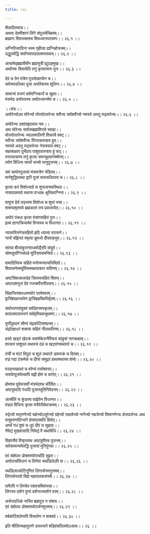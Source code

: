 ```yaml
---
title: ०२६

---
```

शैलादिरुवाच।।  
अथवा देवमीशानं लिंगे संपूजयेच्छिवम्।।  
ब्राह्मणः शिवभक्तश्च शिवध्यानपरायणः।। २६.१ ।।  
  
अग्निरित्यादिना भस्म गृहीत्वा ह्यग्निहोत्रजम्।।  
उद्धूलयेद्धि सर्वांगमापादतलमस्तकम्।। २६.२ ।।  
  
आचामेद्ब्रह्मतीर्थेन ब्रह्मसूत्री ह्युदङ्मुखः।।  
अथोंनमः शिवायेति तनुं कृत्वात्मनः पुनः।। २६.३ ।।  
  
देवं च तेन मंत्रेण पूजयेत्प्रणवेन च।।  
सर्वस्मादधिका पूजा अघोरेशस्य शूलिनः।। २६.४ ।।  
  
सामान्यं यजनं सर्वमग्निकार्यं च सुव्रत।।  
मंत्रभेदः प्रभोस्तस्य अघोरध्यानमेव च।। २६.५ ।।  
  
।।मंत्रः।।  
अघोरेभ्योऽथ घोरेभ्यो घोरघोरतरेभ्यः शर्वेभ्यः सर्वशर्वेभ्यो नमस्ते अस्तु रुद्ररूपेभ्यः।। २६.६ ।।  
  
अघोरेभ्यः प्रशांतहृदयाय नमः।।  
अथ घोरेभ्यः सर्वात्मब्रह्मशिरसे स्वाहा।।  
घोरघोरतरेभ्यः ज्वालामालिनी शिकायै वषट्।।  
सर्वेभ्यः सर्वशर्वेभ्यः पिंगलकवचाय हुम्।।  
नमस्ते अस्तु रुद्ररूपेभ्यः नेत्रत्रयाय वषट्।।  
सहस्राक्षाय दुर्भेदाय पाशुपतास्त्राय हुं फट्।।  
स्नात्वाचाम्य तनुं कृत्वा समभ्युक्ष्यागमर्षणम्।।  
तर्पणं विधिना चार्घ्यं भानवे भानुपूजनम्।। २६.७ ।।  
  
समं चाघोरपूजायां मंत्रमात्रेण भेदितम्।।  
मार्गशुद्धिस्तथा द्वारि पूजां वास्त्वधिपस्य च।। २६.८ ।।  
  
कृत्वा करं विशोध्याग्रे स शुभासनमास्थितः।।  
नासाग्रकमले स्थाप्य दग्धाक्षः क्षुभिकाग्निना।। २६.९ ।।  
  
वायुना प्रेर्य तद्भस्म विशोध्य च शुभां भसा।।  
शक्त्यामृतमये ब्रह्मकलां तत्र प्रकल्पयेत्।। २६.१० ।।  
  
अघोरं पंचधा कृत्वा पंचांगसहितं पुनः।।  
इत्थं ज्ञानाक्रियामेवं विन्यस्य च विधानतः।। २६.११ ।।  
  
न्यासास्त्रिनेत्रसहितो हृदि ध्यात्वा वरासने।।  
नाभौ वह्निगतं स्मृत्वा भ्रूमध्ये दीपवत्प्रभुम्।। २६.१२ ।।  
  
सांत्या बीजांकुरानंतधर्माद्यैरपि संयुते।।  
सोमसूर्याग्निसंपन्ने मूर्तित्रयसमन्विते।। २६.१३ ।।  
  
वामादिभिश्च सहिते मनोन्मन्याप्यधिष्ठिते।।  
शिवासनेत्ममूर्तिस्थमक्षयाकार रूपिणम्।। २६.१४ ।।  
  
अष्टत्रिंशत्कलादेहं त्रितत्त्वसहितं शिवम्।।  
अष्टादशभुजं देवं गजचर्मोत्तरीयकम्।। २६.१५ ।।  
  
सिंहाजिनांबरधरमघोरं परमेश्वरम्।।  
द्वात्रिंशाक्षररूपेण द्वात्रिंश्च्छक्तिभिर्वृतम्।। २६.१६ ।।  
  
सर्वाभरणसंयुक्तं सर्वदेवनमस्कृतम्।।  
कपालमालाभरणं सर्ववृश्चिकभूथमण्।। २६.१७ ।।  
  
पूर्णोदुवदनं सौम्यं चंद्रकोटिसमप्रभम्।।  
चंद्ररेखाधरं शक्त्या सहितं नीलरूपिणम्।। २६.१८ ।।  
  
हस्ते खड्गं खेटकं पाशमेकेरत्नैश्चित्रं चांकुशं नागकक्षाम्।।  
शरसनं पाशुपतं तथास्त्रं दंडं च खट्वांगमथापरे च।। २६.१९ ।।  
  
तंत्रीं च घंटां विपुलं च शूलं तथापरे डामरुकं च दिव्यम्।।  
वज्रं गदां टंकमेकं च दीप्तं समुद्ररं हस्तमथास्य शंभोः।। २६.२० ।।  
  
वरदाभयहस्तं च वरेण्यं परमेश्वरम्।।  
भावयेत्पूजयेच्चापि वह्नौ होमं च कारेत्।। २६.२१ ।।  
  
होमश्च पूर्ववत्सर्वो मंत्रभेदश्च कीर्तितः।।  
अष्टपुष्पादि गंधादि पूजास्तुतिनिवेदनम्।। २६.२२ ।।  
  
अंतर्बलिं च कुंडस्य वाह्नेयेन विधानतः।।  
मंडलं विधिना कृत्वा मंत्रैरेतैर्यथाक्रमम्।। २६.२३ ।।  
  
रुद्रेभ्यो मातृगणेभ्यो यक्षेभ्योऽसुरेभ्यो ग्रहेभ्यो राक्षसेभ्यो नागेभ्यो नक्षत्रेभ्यो विश्वगणेभ्यः क्षेत्रपालेभ्यः अथ वायुवरुणदिग्भागे क्षेत्रपालबलिं क्षिपेत्।।  
अर्घ्यं गंधं पुष्पं च धूपं दीपं च सुव्रताः।।  
नैवेद्यं मुखवासादि निवेद्यं वै यथाविधि।। २६.२४ ।।  
  
विज्ञाप्यैवं विसृज्याथ अष्टपुष्पैश्च पूजनम्।।  
सर्वसामान्यमेतद्धि पूजायां मुनिपुंगवाः।। २६.२५ ।।  
  
एवं संक्षेपतः प्रोक्तमघोरार्चादि सुव्रत।।  
अघोरार्चाविधानं च लिंगेवा स्थांडिलेऽपि वा।। २६.२६ ।।  
  
स्थंडिलात्कोटिगुणितं लिंगार्चनमनुत्तमम्।।  
लिंगार्चनरतो विप्रो महापातकसंभवैः।। २६.२७ ।।  
  
पापैरपि न लिप्येत पद्मपत्रमिवांभसा।।  
लिंगस्य दर्शनं पुण्यं दर्शनात्स्पर्शनं वरम्।। २६.२८ ।।  
  
अर्चनादधिकं नास्ति ब्रह्मपुत्र न संशयः।।  
एवं संक्षेपतः प्रोक्तमघोरार्चनमुत्तमम्।। २६.२९ ।।  
  
वर्षकोटिशतेनापि विस्तरेण न शक्यते।। २६.३० ।।  
  
इति श्रीलिंगमहापुराणे उत्तरभागे षड्विंशतितमोऽध्यायः।। २६ ।।